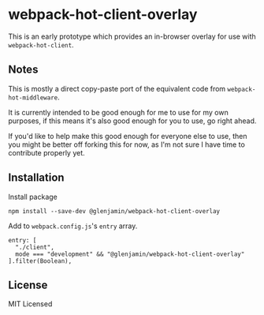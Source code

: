 # webpack-hot-client-overlay

This is an early prototype which provides an in-browser overlay for use with `webpack-hot-client`.

## Notes

This is mostly a direct copy-paste port of the equivalent code from `webpack-hot-middleware`.

It is currently intended to be good enough for me to use for my own purposes, if this means it's also good enough for you to use, go right ahead.

If you'd like to help make this good enough for everyone else to use, then you might be better off forking this for now, as I'm not sure I have time to contribute properly yet.

## Installation

Install package
```
npm install --save-dev @glenjamin/webpack-hot-client-overlay
```

Add to `webpack.config.js`'s `entry` array.

```
entry: [
  "./client",
  mode === "development" && "@glenjamin/webpack-hot-client-overlay"
].filter(Boolean),
```

## License

MIT Licensed
